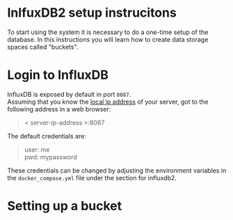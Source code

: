 # InlfuxDB2 setup instrucitons

To start using the system it is necessary to do a one-time setup of the database.
In this instructions you will learn how to create data storage spaces called "buckets".

# Login to InfluxDB
InfluxDB is exposed by default in port `8087`.  
Assuming that you know the [local ip address](./general_instructions.md#prerequisites) of your server,
got to the following address in a web browser:  

> < server-ip-address >:8087  

The default credentials are:


> user: me  
> pwd: mypassword

These credentials can be changed by adjusting the environment variables in the `docker_compose.yml` file under the section for influxdb2.  

# Setting up a bucket

